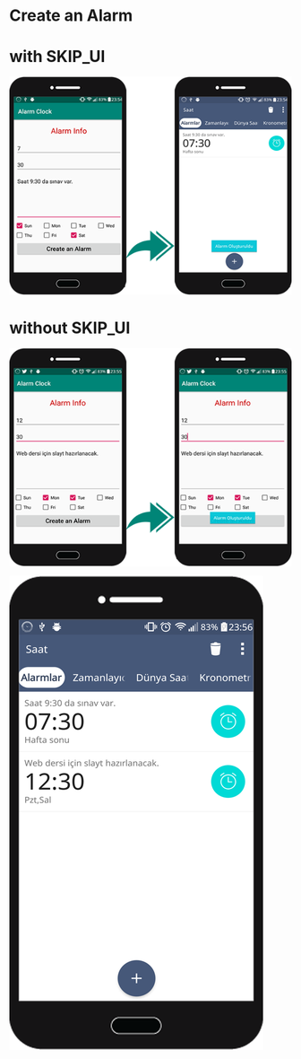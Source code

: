 # Create an Alarm

# with SKIP_UI
![screenshot](https://github.com/MehmetAliSicak/AndroidApplicationDevelopmentWithKotlin/blob/master/IntentApp/AlarmClock/appimage/create%20alarm%20with%20skip_ui.png?raw=true)

# without SKIP_UI
![screenshot](https://github.com/MehmetAliSicak/AndroidApplicationDevelopmentWithKotlin/blob/master/IntentApp/AlarmClock/appimage/create%20alarm%20without%20skip_ui.png?raw=true)

![screenshot](https://github.com/MehmetAliSicak/AndroidApplicationDevelopmentWithKotlin/blob/master/IntentApp/AlarmClock/appimage/create%20an%20alarm%20last%20screen.png?raw=true)
